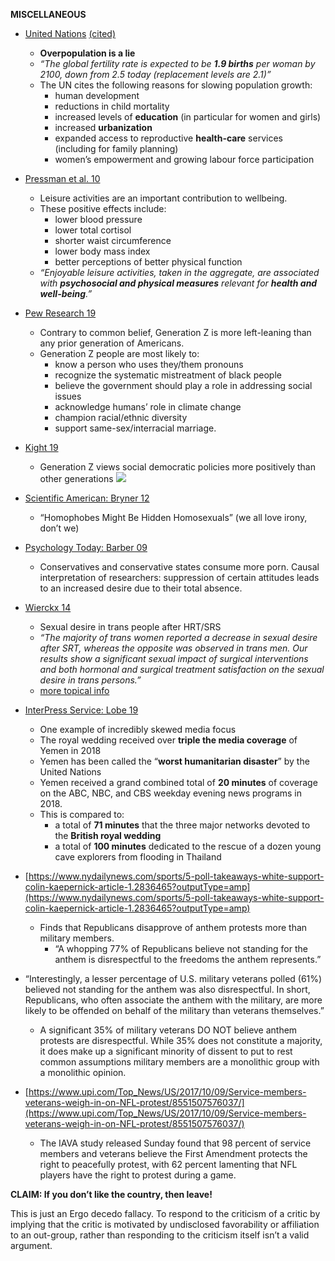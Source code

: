**MISCELLANEOUS**

- [United Nations](https://population.un.org/wpp/Publications/Files/WPP2019_Highlights.pdf) [(cited)](https://www.pewresearch.org/fact-tank/2019/06/17/worlds-population-is-projected-to-nearly-stop-growing-by-the-end-of-the-century/)
  - **Overpopulation is a lie**
  - *“The global fertility rate is expected to be **1.9 births** per woman by 2100, down from 2.5 today (replacement levels are  2.1)”*
  - The UN cites the following reasons for slowing population growth:
    - human development
    - reductions in child mortality
    - increased levels of **education** (in particular for women and girls)
    - increased **urbanization**
    - expanded access to reproductive **health-care** services (including for family planning)
    - women’s empowerment and growing labour force participation

- [Pressman et al. 10](https://www.ncbi.nlm.nih.gov/pmc/articles/PMC2863117/)
  - Leisure activities are an important contribution to wellbeing.
  - These positive effects include:
    - lower blood pressure
    - lower total cortisol
    - shorter waist circumference
    - lower body mass index
    - better perceptions of better physical function
  - *“Enjoyable leisure activities, taken in the aggregate, are associated with **psychosocial and physical measures** relevant for **health and well-being**.”*

- [Pew Research 19](https://www.pewsocialtrends.org/2019/01/17/generation-z-looks-a-lot-like-millennials-on-key-social-and-political-issues/)
  - Contrary to common belief, Generation Z is more left-leaning than any prior generation of Americans.
  - Generation Z people are most likely to:
    - know a person who uses they/them pronouns
    - recognize the systematic mistreatment of black people
    - believe the government should play a role in addressing social issues
    - acknowledge humans’ role in climate change
    - champion racial/ethnic diversity
    - support same-sex/interracial marriage.

- [Kight 19](https://www.axios.com/exclusive-poll-young-americans-embracing-socialism-b051907a-87a8-4f61-9e6e-0db75f7edc4a.html)
  - Generation Z views social democratic policies more positively than other generations
![](https://github.com/source-library/source-library.github.io/blob/main/assets/miscellaneous-01.png?raw=true)

- [Scientific American: Bryner 12](https://www.scientificamerican.com/article/homophobes-might-be-hidden-homosexuals/)
  - “Homophobes Might Be Hidden Homosexuals” (we all love irony, don’t we)

- [Psychology Today: Barber 09](https://www.psychologytoday.com/us/blog/the-human-beast/200903/why-conservatives-spend-more-pornography) 
  - Conservatives and conservative states consume more porn. Causal interpretation of researchers: suppression of certain attitudes leads to an increased desire due to their total absence.        

- [Wierckx 14](https://www.ncbi.nlm.nih.gov/pubmed/24165564)
  - Sexual desire in trans people after HRT/SRS
  - *“The majority of trans women reported a decrease in sexual desire after SRT, whereas the opposite was observed in trans men. Our results show a significant sexual impact of surgical interventions and both hormonal and surgical treatment satisfaction on the sexual desire in trans persons.”*
  - [more topical info](https://www.tandfonline.com/doi/full/10.1080/0092623X.2017.1405303)

- [InterPress Service: Lobe 19](http://www.ipsnews.net/2019/03/royal-wedding-received-triple-the-media-coverage-of-yemen-in-2018/)
  - One example of incredibly skewed media focus
  - The royal wedding received over **triple the media coverage** of Yemen in 2018
  - Yemen has been called the “**worst humanitarian disaster**” by the United Nations
  - Yemen received a grand combined total of **20 minutes** of coverage on the ABC, NBC, and CBS weekday evening news programs in 2018.
  - This is compared to:
    - a total of **71 minutes** that the three major networks devoted to the **British royal wedding**
    - a total of **100 minutes** dedicated to the rescue of a dozen young cave explorers from flooding in Thailand

- [https://www.nydailynews.com/sports/5-poll-takeaways-white-support-colin-kaepernick-article-1.2836465?outputType=amp](https://www.nydailynews.com/sports/5-poll-takeaways-white-support-colin-kaepernick-article-1.2836465?outputType=amp)
  - Finds that Republicans disapprove of anthem protests more than military members.
    - “A whopping 77% of Republicans believe not standing for the anthem is disrespectful to the freedoms the anthem represents.”
- “Interestingly, a lesser percentage of U.S. military veterans polled (61%) believed not standing for the anthem was also disrespectful. In short, Republicans, who often associate the anthem with the military, are more likely to be offended on behalf of the military than veterans themselves.”
    - A significant 35% of military veterans DO NOT believe anthem protests are disrespectful. While 35% does not constitute a majority, it does make up a significant minority of dissent to put to rest common assumptions military members are a monolithic group with a monolithic opinion.

- [https://www.upi.com/Top_News/US/2017/10/09/Service-members-veterans-weigh-in-on-NFL-protest/8551507576037/](https://www.upi.com/Top_News/US/2017/10/09/Service-members-veterans-weigh-in-on-NFL-protest/8551507576037/)
  - The IAVA study released Sunday found that 98 percent of service members and veterans believe the First Amendment protects the right to peacefully protest, with 62 percent lamenting that NFL players have the right to protest during a game.

**CLAIM: If you don’t like the country, then leave!**

This is just an Ergo decedo fallacy. To respond to the criticism of a critic by implying that the critic is motivated by undisclosed favorability or affiliation to an out-group, rather than responding to the criticism itself isn’t a valid argument.